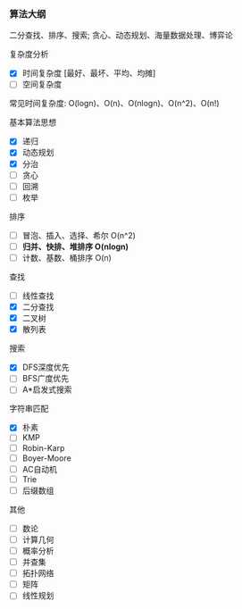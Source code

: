 ### 算法大纲

二分查找、排序、搜索; 贪心、动态规划、海量数据处理、博弈论

复杂度分析

- [x] 时间复杂度 [最好、最坏、平均、均摊]
- [ ] 空间复杂度

常见时间复杂度:  O(logn)、O(n)、O(nlogn)、O(n^2)、O(n!)

基本算法思想

- [x] 递归
- [x] 动态规划
- [x] 分治
- [ ] 贪心
- [ ] 回溯
- [ ] 枚举

排序

- [ ] 冒泡、插入、选择、希尔 O(n^2)
- [ ] **归并、快排、堆排序 O(nlogn)**
- [ ] 计数、基数、桶排序 O(n)

查找

- [ ] 线性查找
- [x] 二分查找 
- [x] 二叉树
- [x] 散列表

搜索

- [x] DFS深度优先
- [ ] BFS广度优先
- [ ] A*启发式搜索

字符串匹配

- [x] 朴素
- [ ] KMP
- [ ] Robin-Karp
- [ ] Boyer-Moore
- [ ] AC自动机
- [ ] Trie
- [ ] 后缀数组

其他

- [ ] 数论
- [ ] 计算几何
- [ ] 概率分析
- [ ] 并查集
- [ ] 拓扑网络
- [ ] 矩阵
- [ ] 线性规划

